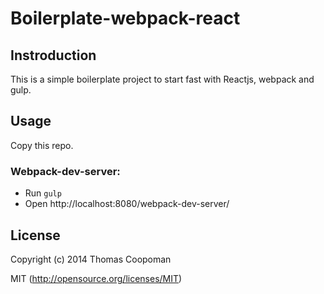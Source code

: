# Boilerplate-webpack-react

## Instroduction

This is a simple boilerplate project to start fast with Reactjs, webpack and
gulp.

## Usage

Copy this repo.

### Webpack-dev-server:

* Run `gulp`
* Open http://localhost:8080/webpack-dev-server/


## License

Copyright (c) 2014 Thomas Coopoman

MIT (http://opensource.org/licenses/MIT)
